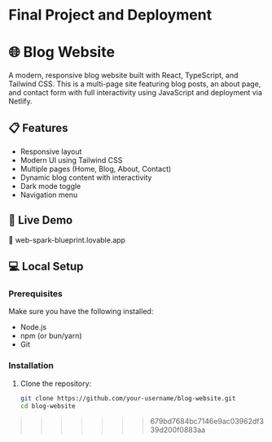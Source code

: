 # Final Project and Deployment

# 🌐 Blog Website

A modern, responsive blog website built with React, TypeScript, and Tailwind CSS. This is a multi-page site featuring blog posts, an about page, and contact form with full interactivity using JavaScript and deployment via Netlify.

## 📋 Features

- Responsive layout
- Modern UI using Tailwind CSS
- Multiple pages (Home, Blog, About, Contact)
- Dynamic blog content with interactivity
- Dark mode toggle
- Navigation menu

## 🚀 Live Demo

🔗 web-spark-blueprint.lovable.app

## 💻 Local Setup

### Prerequisites

Make sure you have the following installed:

- Node.js
- npm (or bun/yarn)
- Git

### Installation

1. Clone the repository:

   ```bash
   git clone https://github.com/your-username/blog-website.git
   cd blog-website
>>>>>>> 679bd7684bc7146e9ac03962df339d200f0883aa
